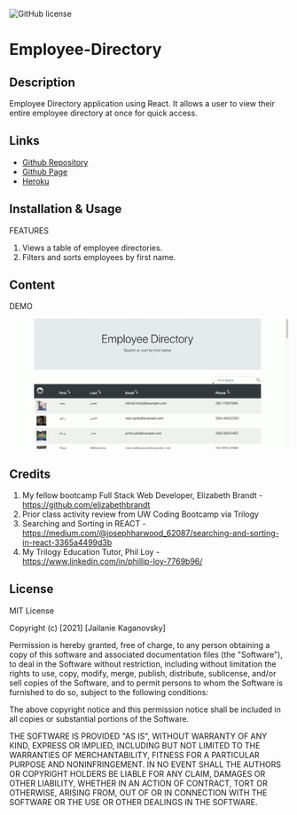 ![GitHub license](https://img.shields.io/badge/license-MIT-blue.svg)
# Employee-Directory
## Description
Employee Directory application using React. It allows a user to view their entire employee directory at once for quick access.


## Links
* [Github Repository](https://github.com/jkaganovsky/employeedirectory)
* [Github Page](https://jkaganovsky.github.io/employeedirectory/)
* [Heroku](https://employee-user-dir.herokuapp.com/)


## Installation & Usage
FEATURES
1. Views a table of employee directories.
1. Filters and sorts employees by first name.


## Content
DEMO

![HTML gif](./public/assets/images/employeedir.gif)



## Credits
1. My fellow bootcamp Full Stack Web Developer, Elizabeth Brandt - https://github.com/elizabethbrandt
1. Prior class activity review from UW Coding Bootcamp via Trilogy
1. Searching and Sorting in REACT - https://medium.com/@josephharwood_62087/searching-and-sorting-in-react-3365a4499d3b
1. My Trilogy Education Tutor, Phil Loy - https://www.linkedin.com/in/phillip-loy-7769b96/

## License
MIT License

Copyright (c) [2021] [Jailanie Kaganovsky]

Permission is hereby granted, free of charge, to any person obtaining a copy
of this software and associated documentation files (the "Software"), to deal
in the Software without restriction, including without limitation the rights
to use, copy, modify, merge, publish, distribute, sublicense, and/or sell
copies of the Software, and to permit persons to whom the Software is
furnished to do so, subject to the following conditions:

The above copyright notice and this permission notice shall be included in all
copies or substantial portions of the Software.

THE SOFTWARE IS PROVIDED "AS IS", WITHOUT WARRANTY OF ANY KIND, EXPRESS OR
IMPLIED, INCLUDING BUT NOT LIMITED TO THE WARRANTIES OF MERCHANTABILITY,
FITNESS FOR A PARTICULAR PURPOSE AND NONINFRINGEMENT. IN NO EVENT SHALL THE
AUTHORS OR COPYRIGHT HOLDERS BE LIABLE FOR ANY CLAIM, DAMAGES OR OTHER
LIABILITY, WHETHER IN AN ACTION OF CONTRACT, TORT OR OTHERWISE, ARISING FROM,
OUT OF OR IN CONNECTION WITH THE SOFTWARE OR THE USE OR OTHER DEALINGS IN THE
SOFTWARE.
